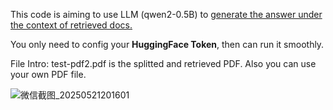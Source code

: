 This code is aiming to use LLM (qwen2-0.5B) to <u>generate the answer under the context of retrieved docs.</u>

You only need to config your **HuggingFace Token**, then can run it smoothly.

File Intro:
test-pdf2.pdf is the splitted and retrieved PDF. Also you can use your own PDF file.

![微信截图_20250521201601](https://github.com/user-attachments/assets/87096285-18b6-415f-b74d-32ce1d666be9)
